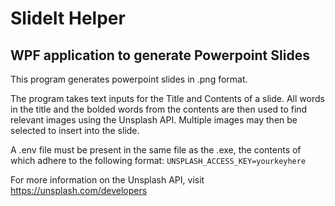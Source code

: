 # SlideIt Helper
## WPF application to generate Powerpoint Slides

This program generates powerpoint slides in .png format.

The program takes text inputs for the Title and Contents of a slide. All words in the title and the bolded words from the contents are then used to find relevant images using the Unsplash API. Multiple images may then be selected to insert into the slide.

A .env file must be present in the same file as the .exe, the contents of which adhere to the following format:
`
UNSPLASH_ACCESS_KEY=yourkeyhere
`

For more information on the Unsplash API, visit https://unsplash.com/developers
